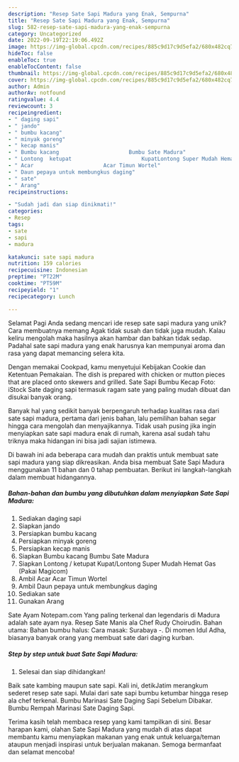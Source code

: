 ```yaml
---
description: "Resep Sate Sapi Madura yang Enak, Sempurna"
title: "Resep Sate Sapi Madura yang Enak, Sempurna"
slug: 582-resep-sate-sapi-madura-yang-enak-sempurna
category: Uncategorized
date: 2022-09-19T22:19:06.492Z
image: https://img-global.cpcdn.com/recipes/885c9d17c9d5efa2/680x482cq70/sate-sapi-madura-foto-resep-utama.jpg
hideToc: false
enableToc: true
enableTocContent: false
thumbnail: https://img-global.cpcdn.com/recipes/885c9d17c9d5efa2/680x482cq70/sate-sapi-madura-foto-resep-utama.jpg
cover: https://img-global.cpcdn.com/recipes/885c9d17c9d5efa2/680x482cq70/sate-sapi-madura-foto-resep-utama.jpg
author: Admin
authorAv: notfound
ratingvalue: 4.4
reviewcount: 3
recipeingredient:
- " daging sapi"
- " jando"
- " bumbu kacang"
- " minyak goreng"
- " kecap manis"
- " Bumbu kacang                      Bumbu Sate Madura"
- " Lontong  ketupat                      KupatLontong Super Mudah Hemat Gas Pakai Magicom"
- " Acar                      Acar Timun Wortel"
- " Daun pepaya untuk membungkus daging"
- " sate"
- " Arang"
recipeinstructions:

- "Sudah jadi dan siap dinikmati!"
categories:
- Resep
tags:
- sate
- sapi
- madura

katakunci: sate sapi madura 
nutrition: 159 calories
recipecuisine: Indonesian
preptime: "PT22M"
cooktime: "PT59M"
recipeyield: "1"
recipecategory: Lunch

---
```



Selamat Pagi Anda sedang mencari ide resep sate sapi madura yang unik? Cara membuatnya memang Agak tidak susah dan tidak juga mudah. Kalau keliru mengolah maka hasilnya akan hambar dan bahkan tidak sedap. Padahal sate sapi madura yang enak harusnya kan mempunyai aroma dan rasa yang dapat memancing selera kita.


Dengan memakai Cookpad, kamu menyetujui Kebijakan Cookie dan Ketentuan Pemakaian. The dish is prepared with chicken or mutton pieces that are placed onto skewers and grilled. Sate Sapi Bumbu Kecap Foto: iStock Sate daging sapi termasuk ragam sate yang paling mudah dibuat dan disukai banyak orang.

Banyak hal yang sedikit banyak berpengaruh terhadap kualitas rasa dari sate sapi madura, pertama dari jenis bahan, lalu pemilihan bahan segar hingga cara mengolah dan menyajikannya. Tidak usah pusing jika ingin menyiapkan sate sapi madura enak di rumah, karena asal sudah tahu triknya maka hidangan ini bisa jadi sajian istimewa.


Di bawah ini ada beberapa cara mudah dan praktis untuk membuat sate sapi madura yang siap dikreasikan. Anda bisa membuat Sate Sapi Madura menggunakan 11 bahan dan 0 tahap pembuatan. Berikut ini langkah-langkah dalam membuat hidangannya.

<!--inarticleads1-->

##### Bahan-bahan dan bumbu yang dibutuhkan dalam menyiapkan Sate Sapi Madura:

1. Sediakan  daging sapi
1. Siapkan  jando
1. Persiapkan  bumbu kacang
1. Persiapkan  minyak goreng
1. Persiapkan  kecap manis
1. Siapkan  Bumbu kacang                      Bumbu Sate Madura
1. Siapkan  Lontong / ketupat                      Kupat/Lontong Super Mudah Hemat Gas (Pakai Magicom)
1. Ambil  Acar                      Acar Timun Wortel
1. Ambil  Daun pepaya untuk membungkus daging
1. Sediakan  sate
1. Gunakan  Arang


Sate Ayam Notepam.com Yang paling terkenal dan legendaris di Madura adalah sate ayam nya. Resep Sate Manis ala Chef Rudy Choirudin. Bahan utama: Bahan bumbu halus: Cara masak: Surabaya -. Di momen Idul Adha, biasanya banyak orang yang membuat sate dari daging kurban. 

<!--inarticleads2-->

##### Step by step untuk buat Sate Sapi Madura:


1. Selesai dan siap dihidangkan!

Baik sate kambing maupun sate sapi. Kali ini, detikJatim merangkum sederet resep sate sapi. Mulai dari sate sapi bumbu ketumbar hingga resep ala chef terkenal. Bumbu Marinasi Sate Daging Sapi Sebelum Dibakar. Bumbu Rempah Marinasi Sate Daging Sapi. 

Terima kasih telah membaca resep yang kami tampilkan di sini. Besar harapan kami, olahan Sate Sapi Madura yang mudah di atas dapat membantu kamu menyiapkan makanan yang enak untuk keluarga/teman ataupun menjadi inspirasi untuk berjualan makanan. Semoga bermanfaat dan selamat mencoba!
